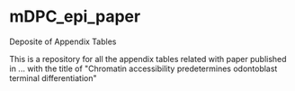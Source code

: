 # mDPC_epi_paper
Deposite of Appendix Tables

This is a repository for all the appendix tables related with paper published in ... with the title of "Chromatin accessibility predetermines odontoblast terminal differentiation"
